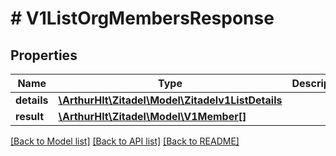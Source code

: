 # # V1ListOrgMembersResponse

## Properties

Name | Type | Description | Notes
------------ | ------------- | ------------- | -------------
**details** | [**\ArthurHlt\Zitadel\Model\Zitadelv1ListDetails**](Zitadelv1ListDetails.md) |  | [optional]
**result** | [**\ArthurHlt\Zitadel\Model\V1Member[]**](V1Member.md) |  | [optional]

[[Back to Model list]](../../README.md#models) [[Back to API list]](../../README.md#endpoints) [[Back to README]](../../README.md)
